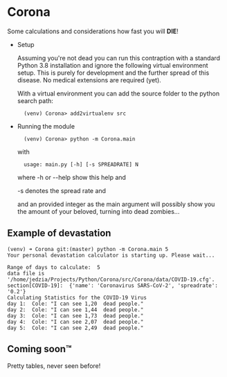 # Corona #
Some calculations and considerations how fast you will **DIE**!

* Setup

    Assuming you're not dead you can run this contraption with a standard Python 3.8 installation and ignore the
    following virtual environment setup. This is purely for development and the further spread of this disease. 
    No medical extensions are required (yet).

    With a virtual environment you can
    add the source folder to the python search path: 

        (venv) Corona> add2virtualenv src

* Running the module

        (venv) Corona> python -m Corona.main
        
    with 
    
        usage: main.py [-h] [-s SPREADRATE] N
        
    where -h or --help show this help and
    
    -s denotes the spread rate and 
    
    and an provided integer as the main argument will possibly show you the amount of your beloved, 
    turning into dead zombies...         

## Example of devastation ##

    (venv) ➜ Corona git:(master) python -m Corona.main 5
    Your personal devastation calculator is starting up. Please wait...
    
    Range of days to calculate:  5
    data file is '/home/jedzia/Projects/Python/Corona/src/Corona/data/COVID-19.cfg'.
    section[COVID-19]:  {'name': 'Coronavirus SARS-CoV-2', 'spreadrate': '0.2'}
    Calculating Statistics for the COVID-19 Virus
    day 1:  Cole: "I can see 1,20  dead people."
    day 2:  Cole: "I can see 1,44  dead people."
    day 3:  Cole: "I can see 1,73  dead people."
    day 4:  Cole: "I can see 2,07  dead people."
    day 5:  Cole: "I can see 2,49  dead people."

## Coming soon™ ##

Pretty tables, never seen before! 